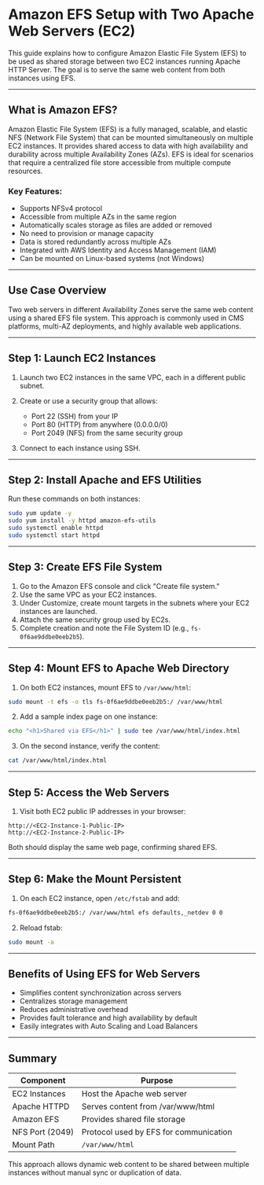 # Amazon EFS Setup with Two Apache Web Servers (EC2)

This guide explains how to configure Amazon Elastic File System (EFS) to be used as shared storage between two EC2 instances running Apache HTTP Server. The goal is to serve the same web content from both instances using EFS.

---

## What is Amazon EFS?

Amazon Elastic File System (EFS) is a fully managed, scalable, and elastic NFS (Network File System) that can be mounted simultaneously on multiple EC2 instances. It provides shared access to data with high availability and durability across multiple Availability Zones (AZs). EFS is ideal for scenarios that require a centralized file store accessible from multiple compute resources.

### Key Features:

* Supports NFSv4 protocol
* Accessible from multiple AZs in the same region
* Automatically scales storage as files are added or removed
* No need to provision or manage capacity
* Data is stored redundantly across multiple AZs
* Integrated with AWS Identity and Access Management (IAM)
* Can be mounted on Linux-based systems (not Windows)

---

## Use Case Overview

Two web servers in different Availability Zones serve the same web content using a shared EFS file system. This approach is commonly used in CMS platforms, multi-AZ deployments, and highly available web applications.

---

## Step 1: Launch EC2 Instances

1. Launch two EC2 instances in the same VPC, each in a different public subnet.
2. Create or use a security group that allows:

   * Port 22 (SSH) from your IP
   * Port 80 (HTTP) from anywhere (0.0.0.0/0)
   * Port 2049 (NFS) from the same security group
3. Connect to each instance using SSH.

---

## Step 2: Install Apache and EFS Utilities

Run these commands on both instances:

```bash
sudo yum update -y
sudo yum install -y httpd amazon-efs-utils
sudo systemctl enable httpd
sudo systemctl start httpd
```

---

## Step 3: Create EFS File System

1. Go to the Amazon EFS console and click "Create file system."
2. Use the same VPC as your EC2 instances.
3. Under Customize, create mount targets in the subnets where your EC2 instances are launched.
4. Attach the same security group used by EC2s.
5. Complete creation and note the File System ID (e.g., `fs-0f6ae9ddbe0eeb2b5`).

---

## Step 4: Mount EFS to Apache Web Directory

1. On both EC2 instances, mount EFS to `/var/www/html`:

```bash
sudo mount -t efs -o tls fs-0f6ae9ddbe0eeb2b5:/ /var/www/html
```

2. Add a sample index page on one instance:

```bash
echo "<h1>Shared via EFS</h1>" | sudo tee /var/www/html/index.html
```

3. On the second instance, verify the content:

```bash
cat /var/www/html/index.html
```

---

## Step 5: Access the Web Servers

1. Visit both EC2 public IP addresses in your browser:

```
http://<EC2-Instance-1-Public-IP>
http://<EC2-Instance-2-Public-IP>
```

Both should display the same web page, confirming shared EFS.

---

## Step 6: Make the Mount Persistent

1. On each EC2 instance, open `/etc/fstab` and add:

```bash
fs-0f6ae9ddbe0eeb2b5:/ /var/www/html efs defaults,_netdev 0 0
```

2. Reload fstab:

```bash
sudo mount -a
```

---

## Benefits of Using EFS for Web Servers

* Simplifies content synchronization across servers
* Centralizes storage management
* Reduces administrative overhead
* Provides fault tolerance and high availability by default
* Easily integrates with Auto Scaling and Load Balancers

---

## Summary

| Component       | Purpose                                |
| --------------- | -------------------------------------- |
| EC2 Instances   | Host the Apache web server             |
| Apache HTTPD    | Serves content from /var/www/html      |
| Amazon EFS      | Provides shared file storage           |
| NFS Port (2049) | Protocol used by EFS for communication |
| Mount Path      | `/var/www/html`                        |

This approach allows dynamic web content to be shared between multiple instances without manual sync or duplication of data.

